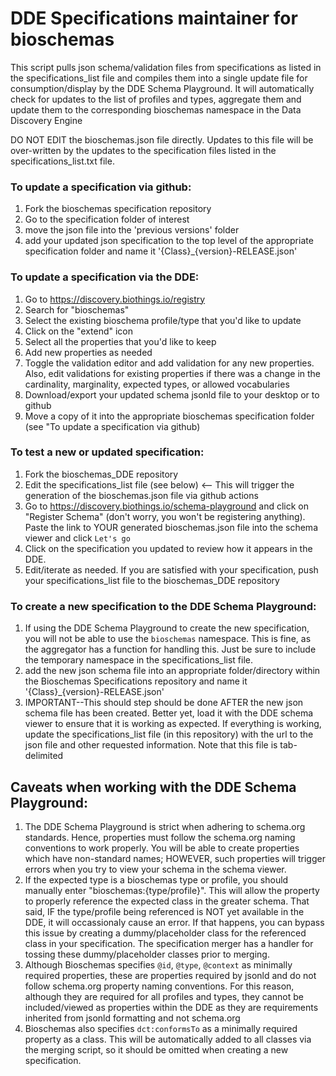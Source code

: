 # DDE Specifications maintainer for bioschemas
This script pulls json schema/validation files from specifications as listed in the specifications_list file and compiles them into a single update file for consumption/display by the DDE Schema Playground. It will automatically check for updates to the list of profiles and types, aggregate them and update them to the corresponding bioschemas namespace in the Data Discovery Engine

DO NOT EDIT the bioschemas.json file directly. Updates to this file will be over-written by the updates to the specification files listed in the specifications_list.txt file.

### To update a specification via github:
 1. Fork the bioschemas specification repository
 2. Go to the specification folder of interest
 3. move the json file into the 'previous versions' folder 
 4. add your updated json specification to the top level of the appropriate specification folder and  name it '{Class}_{version}-RELEASE.json'

### To update a specification via the DDE:
 1. Go to https://discovery.biothings.io/registry
 2. Search for "bioschemas"
 3. Select the existing bioschema profile/type that you'd like to update
 4. Click on the "extend" icon
 5. Select all the properties that you'd like to keep
 6. Add new properties as needed
 7. Toggle the validation editor and add validation for any new properties. Also, edit validations for existing properties if there was a change in the cardinality, marginality, expected types, or allowed vocabularies
 8. Download/export your updated schema jsonld file to your desktop or to github
 9. Move a copy of it into the appropriate bioschemas specification folder (see "To update a specification via github)
 
 ### To test a new or updated specification:
 1. Fork the bioschemas_DDE repository
 2. Edit the specifications_list file (see below) <-- This will trigger the generation of the bioschemas.json file via github actions
 3. Go to https://discovery.biothings.io/schema-playground and click on "Register Schema" (don't worry, you won't be registering anything). Paste the link to YOUR generated bioschemas.json file into the schema viewer and click `Let's go`
 4. Click on the specification you updated to review how it appears in the DDE.
 5. Edit/iterate as needed. If you are satisfied with your specification, push your specifications_list file to the bioschemas_DDE repository

### To create a new specification to the DDE Schema Playground:
 1. If using the DDE Schema Playground to create the new specification, you will not be able to use the `bioschemas` namespace. This is fine, as the aggregator has a function for handling this. Just be sure to include the temporary namespace in the specifications_list file.
 2. add the new json schema file into an appropriate folder/directory within the Bioschemas Specifications repository and name it '{Class}_{version}-RELEASE.json'
 3. IMPORTANT--This should step should be done AFTER the new json schema file has been created. Better yet, load it with the DDE schema viewer to ensure that it is working as expected. If everything is working, update the specifications_list file (in this repository) with the url to the json file and other requested information. Note that this file is tab-delimited
 
 ## Caveats when working with the DDE Schema Playground:
 1. The DDE Schema Playground is strict when adhering to schema.org standards. Hence, properties must follow the schema.org naming conventions to work properly. You will be able to create properties which have non-standard names; HOWEVER, such properties will trigger errors when you try to view your schema in the schema viewer.
 2. If the expected type is a bioschemas type or profile, you should manually enter "bioschemas:{type/profile}". This will allow the property to properly reference the expected class in the greater schema. That said, IF the type/profile being referenced is NOT yet available in the DDE, it will occassionaly cause an error. If that happens, you can bypass this issue by creating a dummy/placeholder class for the referenced class in your specification. The specification merger has a handler for tossing these dummy/placeholder classes prior to merging.
 3. Although Bioschemas specifies `@id`, `@type`, `@context` as minimally required properties, these are properties required by jsonld and do not follow schema.org property naming conventions. For this reason, although they are required for all profiles and types, they cannot be included/viewed as properties within the DDE as they are requirements inherited from jsonld formatting and not schema.org
 4. Bioschemas also specifies `dct:conformsTo` as a minimally required property as a class. This will be automatically added to all classes via the merging script, so it should be omitted when creating a new specification.
 
 
 



